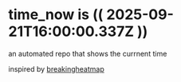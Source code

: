 # time_now is (( 2025-09-21T16:00:00.337Z ))

an automated repo that shows the currnent time

inspired by [breakingheatmap](https://github.com/breakingheatmap/breakingheatmap)